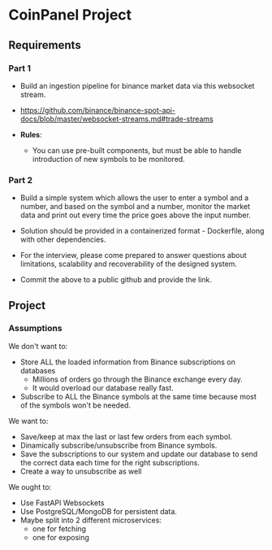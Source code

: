 # CoinPanel Project

## Requirements

### Part 1

- Build an ingestion pipeline for binance market data via this websocket stream.
- https://github.com/binance/binance-spot-api-docs/blob/master/websocket-streams.md#trade-streams

- **Rules**:
  - You can use pre-built components, but must be able to handle
    introduction of new symbols to be monitored.

### Part 2

- Build a simple system which allows the user to enter a symbol and a
number, and based on the symbol and a number, monitor the market data
and print out every time the price goes above the input number.

- Solution should be provided in a containerized format - Dockerfile, along with other dependencies.
- For the interview, please come prepared to answer questions about
limitations, scalability and recoverability of the designed system.

- Commit the above to a public github and provide the link.

## Project

### Assumptions

We don't want to:

- Store ALL the loaded information from Binance subscriptions on databases
  - Millions of orders go through the Binance exchange every day.
  - It would overload our database really fast.
- Subscribe to ALL the Binance symbols at the same time because most of the symbols won't be needed.

We want to:

- Save/keep at max the last or last few orders from each symbol.
- Dinamically subscribe/unsubscribe from Binance symbols.
- Save the subscriptions to our system and update our database to send the correct data each time for the right subscriptions.
- Create a way to unsubscribe as well

We ought to:

- Use FastAPI Websockets
- Use PostgreSQL/MongoDB for persistent data.
- Maybe split into 2 different microservices:
  - one for fetching
  - one for exposing

